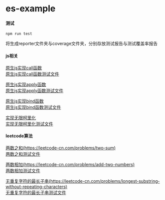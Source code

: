 # es-example

#### 测试
```
npm run test
```
将生成reporter文件夹与coverage文件夹，分别存放测试报告与测试覆盖率报告

#### js相关
[原生js实现call函数](./javascript/myCall.js) \
[原生js实现call函数测试文件](./test/javascript/myCall.test.js)

[原生js实现apply函数](./javascript/myApply.js) \
[原生js实现apply函数测试文件](./test/javascript/myApply.test.js)

[原生js实现bind函数](./javascript/myBind.js) \
[原生js实现bind函数测试文件](./test/javascript/myBind.test.js)

[实现无限柯里化](./javascript/currying.js) \
[实现无限柯里化测试文件](./test/javascript/currying.test.js)

#### leetcode算法
[两数之和(https://leetcode-cn.com/problems/two-sum)](./leetcode/twoSum.js) \
[两数之和测试文件](./test/leetcode/twoSum.test.js)

[两数相加(https://leetcode-cn.com/problems/add-two-numbers)](./leetcode/addTwoNumbers.js) \
[两数相加测试文件](./test/leetcode/addTwoNumbers.test.js)

[无重复字符的最长子串(https://leetcode-cn.com/problems/longest-substring-without-repeating-characters)](./leetcode/lengthOfLongestSubstring.js) \
[无重复字符的最长子串测试文件](./test/leetcode/lengthOfLongestSubstring.test.js)
